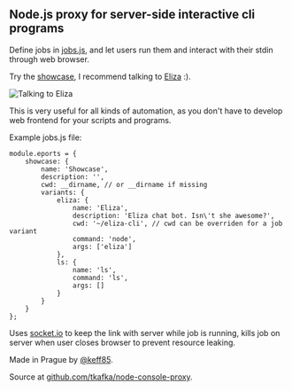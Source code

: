 Node.js proxy for server-side interactive cli programs
---

Define jobs in [jobs.js](https://github.com/tkafka/node-console-proxy/blob/master/jobs.js), and let users run them and interact with their stdin through web browser.

Try the [showcase](/showcase), I recommend talking to [Eliza](https://github.com/tkafka/eliza-cli) :).

![Talking to Eliza](http://tmskfk.com:3999/images/eliza-cli.png)

This is very useful for all kinds of automation, as you don't have to develop web frontend for your scripts and programs.

Example jobs.js file:

	module.eports = {
		showcase: {
			name: 'Showcase',
			description: '',
			cwd: __dirname, // or __dirname if missing
			variants: {
				eliza: {
					name: 'Eliza',
					description: 'Eliza chat bot. Isn\'t she awesome?',
					cwd: '~/eliza-cli', // cwd can be overriden for a job variant
					command: 'node',
					args: ['eliza']
				},
				ls: {
					name: 'ls',
					command: 'ls',
					args: []
				}
			}
		}
	};

Uses [socket.io](http://socket.io/) to keep the link with server while job is running, kills job on server when user closes browser to prevent resource leaking.

Made in Prague by [@keff85](http://twitter.com/keff85).

Source at [github.com/tkafka/node-console-proxy](https://github.com/tkafka/node-console-proxy).
